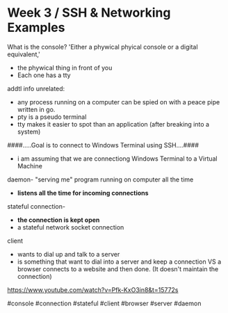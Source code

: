 
# Week 3 / SSH & Networking Examples

What is the console?  'Either a phywical phyical console or a digital equivalent,' 
* the phywical thing in front of you
* Each one has a tty

addtl info unrelated: 
* any process running on a computer can be spied on with a peace pipe written in go.
* pty is a pseudo terminal 
* tty makes it easier to spot than an application (after breaking into a system)

####.....Goal is to connect to Windows Terminal using SSH....####
* i am assuming that we are connectiong Windows Terminal to a Virtual Machine

daemon- "serving me" program running on computer all the time
 * **listens all the time for incoming connections**

stateful connection-
* **the connection is kept open**
* a stateful network socket connection

client 
* wants to dial up and talk to a server
* is something that want to dial into a server and keep a connection
VS a browser connects to a website and then done. (It doesn't maintain the connection)

https://www.youtube.com/watch?v=Pfk-KxO3in8&t=15772s

  #console #connection #stateful #client #browser #server #daemon

